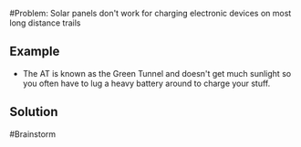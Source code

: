 #Problem: Solar panels don't work for charging electronic devices on most long distance trails

## Example
- The AT is known as the Green Tunnel and doesn't get much sunlight so you often have to lug a heavy battery around to charge your stuff.

## Solution


#Brainstorm 